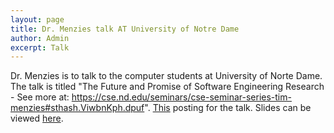```yaml
---
layout: page
title: Dr. Menzies talk AT University of Notre Dame 
author: Admin
excerpt: Talk
---
```


Dr. Menzies is to talk to the computer students at University of Norte Dame. The talk is titled "The Future and Promise of Software Engineering Research - See more at: https://cse.nd.edu/seminars/cse-seminar-series-tim-menzies#sthash.ViwbnKph.dpuf". [This](https://cse.nd.edu/seminars/cse-seminar-series-tim-menzies) posting for the talk. Slides can be viewed [here](http://www.slideshare.net/timmenzies/future-se-oct15).